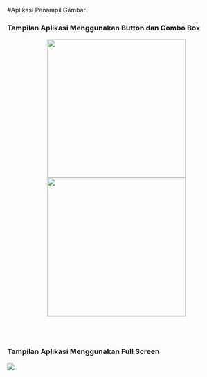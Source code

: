 #Aplikasi Penampil Gambar
</br>

### Tampilan Aplikasi Menggunakan Button dan Combo Box
<p align="center">
    <img src="https://user-images.githubusercontent.com/90718856/202608406-499dea56-4bfa-49ea-8f49-bbac6254d239.png" height="320px" />
    <img src="https://user-images.githubusercontent.com/90718856/202608431-68a0c3a3-4bef-4750-ba2d-b26c0b2fcce5.png" height="320px"/>
</p>

</br></br>

### Tampilan Aplikasi Menggunakan Full Screen
<img src="https://user-images.githubusercontent.com/90718856/202607747-3961eede-cdad-4055-8d27-ba1c2cffe3e9.png"/>

</br></br>
